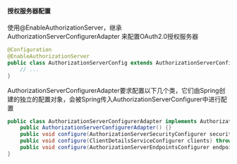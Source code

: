 #### 授权服务器配置

使用@EnableAuthorizationServer，继承AuthorizationServerConfigurerAdapter 来配置OAuth2.0授权服务器

```java
@Configuration
@EnableAuthorizationServer
public class AuthorizationServerConfig extends AuthorizationServerConfigurerAdapter {
    // ...
}
```

AuthorizationServerConfigurerAdapter要求配置以下几个类，它们由Spring创建的独立的配置对象，会被Spring传入AuthorizationServerConfigurer中进行配置

```java
public class AuthorizationServerConfigurerAdapter implements AuthorizationServerConfigurer {
    public AuthorizationServerConfigurerAdapter() {}
    public void configure(AuthorizationServerSecurityConfigurer security) throws Exception {}
    public void configure(ClientDetailsServiceConfigurer clients) throws Exception {}
    public void configure(AuthorizationServerEndpointsConfigurer endpoints) throws Exception {}
}

```

